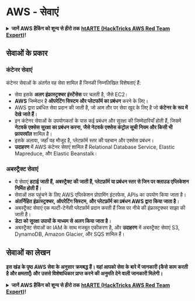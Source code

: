 # AWS - सेवाएं

<details>

<summary><strong>जानें AWS हैकिंग को शून्य से हीरो तक</strong> <a href="https://training.hacktricks.xyz/courses/arte"><strong>htARTE (HackTricks AWS Red Team Expert)</strong></a><strong>!</strong></summary>

HackTricks का समर्थन करने के अन्य तरीके:

* यदि आप अपनी **कंपनी का विज्ञापन HackTricks में देखना चाहते हैं** या **HackTricks को PDF में डाउनलोड करना चाहते हैं** तो [**सब्सक्रिप्शन प्लान्स देखें**](https://github.com/sponsors/carlospolop)!
* [**आधिकारिक PEASS & HackTricks स्वैग**](https://peass.creator-spring.com) प्राप्त करें
* [**The PEASS Family**](https://opensea.io/collection/the-peass-family) की खोज करें, हमारा विशेष [**NFTs**](https://opensea.io/collection/the-peass-family) संग्रह
* **शामिल हों** 💬 [**डिस्कॉर्ड समूह**](https://discord.gg/hRep4RUj7f) या [**टेलीग्राम समूह**](https://t.me/peass) या हमें **ट्विटर** 🐦 [**@hacktricks\_live**](https://twitter.com/hacktricks\_live)** पर फॉलो** करें।
* **हैकिंग ट्रिक्स साझा करें, PRs सबमिट करके** [**HackTricks**](https://github.com/carlospolop/hacktricks) और [**HackTricks Cloud**](https://github.com/carlospolop/hacktricks-cloud) github repos में।

</details>

## सेवाओं के प्रकार

### कंटेनर सेवाएं

कंटेनर सेवाओं के अंतर्गत वह सेवा शामिल हैं जिनकी निम्नलिखित विशेषताएं हैं:

* सेवा इसके **अलग इंफ्रास्ट्रक्चर इंस्टेंसेस** पर चलती है, जैसे EC2।
* **AWS** जिम्मेदार है **ऑपरेटिंग सिस्टम और प्लेटफॉर्म का प्रबंधन** करने के लिए।
* AWS द्वारा प्रबंधित सेवा प्रदान की जाती है, जो आम तौर पर सेवा खुद के लिए है जो **कंटेनर के रूप में देखे जाते हैं**।
* इन कंटेनर सेवाओं के उपयोगकर्ता के पास कई प्रबंधन और सुरक्षा की जिम्मेदारियाँ होती हैं, जिसमें **नेटवर्क एक्सेस सुरक्षा का प्रबंधन करना, जैसे नेटवर्क एक्सेस कंट्रोल सूची नियम और किसी भी फ़ायरवॉल** शामिल है।
* इसके अलावा, जहाँ यह मौजूद है, प्लेटफ़ॉर्म स्तर की पहचान और एक्सेस प्रबंधन।
* **उदाहरण** में AWS कंटेनर सेवाएं शामिल हैं Relational Database Service, Elastic Mapreduce, और Elastic Beanstalk।

### अबस्ट्रैक्ट सेवाएं

* ये सेवाएं **हटाई जाती हैं, अबस्ट्रैक्ट की जाती हैं, प्लेटफ़ॉर्म या प्रबंधन स्तर से जिन पर क्लाउड एप्लिकेशन निर्मित होती हैं**।
* सेवाओं तक पहुंचने के लिए AWS एप्लिकेशन प्रोग्रामिंग इंटरफेस, APIs का उपयोग किया जाता है।
* **अंतर्निहित इंफ्रास्ट्रक्चर, ऑपरेटिंग सिस्टम, और प्लेटफ़ॉर्म का प्रबंधन AWS द्वारा किया जाता है**।
* अबस्ट्रैक्ट सेवाएं एक मल्टी-टेनेंसी प्लेटफ़ॉर्म प्रदान करती हैं जिस पर नीचे की इंफ्रास्ट्रक्चर साझा की जाती है।
* **डेटा को सुरक्षा उपायों के माध्यम से अलग किया जाता है**।
* अबस्ट्रैक्ट सेवाओं का IAM के साथ मजबूत एकीकरण है, और **उदाहरण** में अबस्ट्रैक्ट सेवाएं S3, DynamoDB, Amazon Glacier, और SQS शामिल हैं।

## सेवाओं का लेखन

**इस खंड के पृष्ठ AWS सेवा के अनुसार क्रमबद्ध हैं। वहां आपको सेवा के बारे में जानकारी (कैसे काम करती है और क्षमताएँ) और उससे विशेषाधिकार प्राप्त करने की अनुमति देने वाली जानकारी मिलेगी।**

<details>

<summary><strong>जानें AWS हैकिंग को शून्य से हीरो तक</strong> <a href="https://training.hacktricks.xyz/courses/arte"><strong>htARTE (HackTricks AWS Red Team Expert)</strong></a><strong>!</strong></summary>

HackTricks का समर्थन करने के अन्य तरीके:

* यदि आप अपनी **कंपनी का विज्ञापन HackTricks में देखना चाहते हैं** या **HackTricks को PDF में डाउनलोड करना चाहते हैं** तो [**सब्सक्रिप्शन प्लान्स देखें**](https://github.com/sponsors/carlospolop)!
* [**आधिकारिक PEASS & HackTricks स्वैग**](https://peass.creator-spring.com) प्राप्त करें
* [**The PEASS Family**](https://opensea.io/collection/the-peass-family) की खोज करें, हमारा विशेष [**NFTs**](https://opensea.io/collection/the-peass-family) संग्रह
* **शामिल हों** 💬 [**डिस्कॉर्ड समूह**](https://discord.gg/hRep4RUj7f) या [**टेलीग्राम समूह**](https://t.me/peass) या हमें **ट्विटर** 🐦 [**@hacktricks\_live**](https://twitter.com/hacktricks\_live)** पर फॉलो** करें।
* **हैकिंग ट्रिक्स साझा करें, PRs सबमिट करके** [**HackTricks**](https://github.com/carlospolop/hacktricks) और [**HackTricks Cloud**](https://github.com/carlospolop/hacktricks-cloud) github repos में।

</details>
